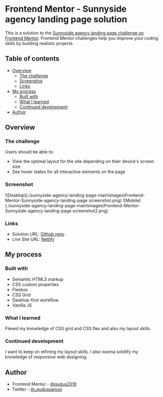 # Frontend Mentor - Sunnyside agency landing page solution

This is a solution to the [Sunnyside agency landing page challenge on Frontend Mentor](https://www.frontendmentor.io/challenges/sunnyside-agency-landing-page-7yVs3B6ef). Frontend Mentor challenges help you improve your coding skills by building realistic projects.

## Table of contents

- [Overview](#overview)
  - [The challenge](#the-challenge)
  - [Screenshot](#screenshot)
  - [Links](#links)
- [My process](#my-process)
  - [Built with](#built-with)
  - [What I learned](#what-i-learned)
  - [Continued development](#continued-development)
- [Author](#author)



## Overview

### The challenge

Users should be able to:

- View the optimal layout for the site depending on their device's screen size
- See hover states for all interactive elements on the page

### Screenshot

![Desktop](./sunnyside-agency-landing-page-main\images\Frontend-Mentor-Sunnyside-agency-landing-page screenshot.png)
![Mobile](./sunnyside-agency-landing-page-main\images\Frontend-Mentor-Sunnyside-agency-landing-page screenshot2.png)


### Links

- Solution URL: [Github repo](https://github.com/qudus2019/frontend-mentor-projects/tree/sunny-landing-page)
- Live Site URL: [Netlify](https://sunny-landingpage-19.netlify.app/)

## My process

### Built with

- Semantic HTML5 markup
- CSS custom properties
- Flexbox
- CSS Grid
- Desktop-first workflow
- Vanilla JS


### What I learned

Flexed my knowledge of CSS grid and CSS flex and also my layout skills.


### Continued development

I want to keep on refining my layout skills. I also wanna solidify my knowledge of responsive web designing.



## Author


- Frontend Mentor - [@qudus2019](https://www.frontendmentor.io/profile/qudus2019)
- Twitter - [@_qudussanusi](https://www.twitter.com/_qudussanusi)
